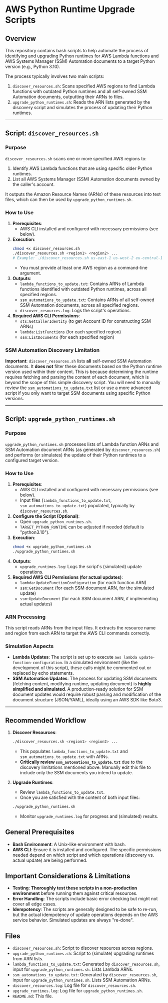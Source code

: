 # AWS Python Runtime Upgrade Scripts

## Overview

This repository contains bash scripts to help automate the process of identifying and upgrading Python runtimes for AWS Lambda functions and AWS Systems Manager (SSM) Automation documents to a target Python version (e.g., Python 3.10).

The process typically involves two main scripts:
1.  `discover_resources.sh`: Scans specified AWS regions to find Lambda functions with outdated Python runtimes and all self-owned SSM Automation documents, outputting their ARNs to files.
2.  `upgrade_python_runtimes.sh`: Reads the ARN lists generated by the discovery script and simulates the process of updating their Python runtimes.

---

## Script: `discover_resources.sh`

### Purpose
`discover_resources.sh` scans one or more specified AWS regions to:
1.  Identify AWS Lambda functions that are using specific older Python runtimes.
2.  List all AWS Systems Manager (SSM) Automation documents owned by the caller's account.

It outputs the Amazon Resource Names (ARNs) of these resources into text files, which can then be used by `upgrade_python_runtimes.sh`.

### How to Use
1.  **Prerequisites**:
    *   AWS CLI installed and configured with necessary permissions (see below).
2.  **Execution**:
    ```bash
    chmod +x discover_resources.sh
    ./discover_resources.sh <region1> <region2> ...
    # Example: ./discover_resources.sh us-east-1 us-west-2 eu-central-1
    ```
    *   You must provide at least one AWS region as a command-line argument.
3.  **Outputs**:
    *   `lambda_functions_to_update.txt`: Contains ARNs of Lambda functions identified with outdated Python runtimes, across all specified regions.
    *   `ssm_automations_to_update.txt`: Contains ARNs of all self-owned SSM Automation documents, across all specified regions.
    *   `discover_resources.log`: Logs the script's operations.
4.  **Required AWS CLI Permissions**:
    *   `sts:GetCallerIdentity` (to get Account ID for constructing SSM ARNs)
    *   `lambda:ListFunctions` (for each specified region)
    *   `ssm:ListDocuments` (for each specified region)

### SSM Automation Discovery Limitation
**Important**: `discover_resources.sh` lists **all** self-owned SSM Automation documents. It **does not** filter these documents based on the Python runtime version used within their content. This is because determining the runtime requires fetching and parsing the content of each document, which is beyond the scope of this simple discovery script. You will need to manually review the `ssm_automations_to_update.txt` list or use a more advanced script if you only want to target SSM documents using specific Python versions.

---

## Script: `upgrade_python_runtimes.sh`

### Purpose
`upgrade_python_runtimes.sh` processes lists of Lambda function ARNs and SSM Automation document ARNs (as generated by `discover_resources.sh`) and performs (or simulates) the update of their Python runtimes to a configured target version.

### How to Use
1.  **Prerequisites**:
    *   AWS CLI installed and configured with necessary permissions (see below).
    *   Input files (`lambda_functions_to_update.txt`, `ssm_automations_to_update.txt`) populated, typically by `discover_resources.sh`.
2.  **Configure the Script (Optional)**:
    *   Open `upgrade_python_runtimes.sh`.
    *   `TARGET_PYTHON_RUNTIME` can be adjusted if needed (default is "python3.10").
3.  **Execution**:
    ```bash
    chmod +x upgrade_python_runtimes.sh
    ./upgrade_python_runtimes.sh
    ```
4.  **Outputs**:
    *   `upgrade_runtimes.log`: Logs the script's (simulated) update operations.
5.  **Required AWS CLI Permissions (for actual updates)**:
    *   `lambda:UpdateFunctionConfiguration` (for each function ARN)
    *   `ssm:GetDocument` (for each SSM document ARN, for the simulated update)
    *   `ssm:UpdateDocument` (for each SSM document ARN, if implementing actual updates)

### ARN Processing
This script reads ARNs from the input files. It extracts the resource name and region from each ARN to target the AWS CLI commands correctly.

### Simulation Aspects
*   **Lambda Updates**: The script is set up to execute `aws lambda update-function-configuration`. In a simulated environment (like the development of this script), these calls might be commented out or replaced by echo statements.
*   **SSM Automation Updates**: The process for updating SSM documents (fetching content, modifying runtime, updating document) is **highly simplified and simulated**. A production-ready solution for SSM document updates would require robust parsing and modification of the document structure (JSON/YAML), ideally using an AWS SDK like Boto3.

---

## Recommended Workflow

1.  **Discover Resources**:
    ```bash
    ./discover_resources.sh <region1> <region2> ...
    ```
    *   This populates `lambda_functions_to_update.txt` and `ssm_automations_to_update.txt` with ARNs.
    *   **Critically review `ssm_automations_to_update.txt`** due to the discovery limitations mentioned above. Manually edit this file to include only the SSM documents you intend to update.

2.  **Upgrade Runtimes**:
    *   Review `lambda_functions_to_update.txt`.
    *   Once you are satisfied with the content of both input files:
    ```bash
    ./upgrade_python_runtimes.sh
    ```
    *   Monitor `upgrade_runtimes.log` for progress and (simulated) results.

## General Prerequisites

*   **Bash Environment**: A Unix-like environment with bash.
*   **AWS CLI**: Ensure it is installed and configured. The specific permissions needed depend on which script and which operations (discovery vs. actual update) are being performed.

## Important Considerations & Limitations

*   **Testing**: **Thoroughly test these scripts in a non-production environment** before running them against critical resources.
*   **Error Handling**: The scripts include basic error checking but might not cover all edge cases.
*   **Idempotency**: The scripts are generally designed to be safe to re-run, but the actual idempotency of update operations depends on the AWS service behavior. Simulated updates are always "re-done".

## Files

*   `discover_resources.sh`: Script to discover resources across regions.
*   `upgrade_python_runtimes.sh`: Script to (simulate) upgrading runtimes from ARN lists.
*   `lambda_functions_to_update.txt`: Generated by `discover_resources.sh`, input for `upgrade_python_runtimes.sh`. Lists Lambda ARNs.
*   `ssm_automations_to_update.txt`: Generated by `discover_resources.sh`, input for `upgrade_python_runtimes.sh`. Lists SSM Automation ARNs.
*   `discover_resources.log`: Log file for `discover_resources.sh`.
*   `upgrade_runtimes.log`: Log file for `upgrade_python_runtimes.sh`.
*   `README.md`: This file.
